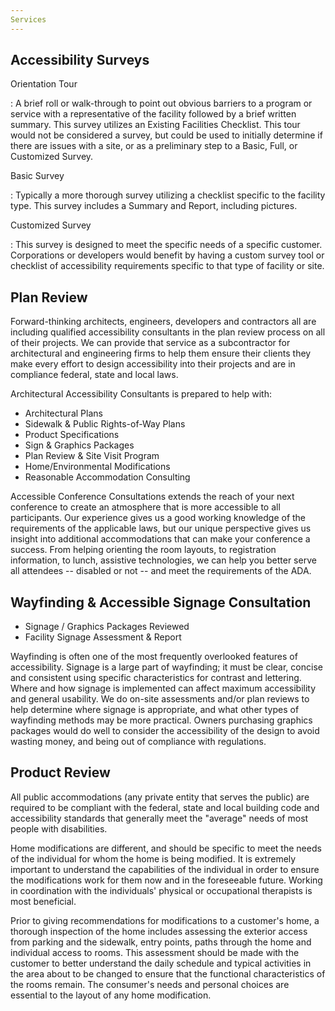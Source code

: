 ```yaml
---
Services
---
```


Accessibility Surveys
---------------------

Orientation Tour

: A brief roll or walk-through to point out obvious
  barriers to a program or service with a representative of the facility
  followed by a brief written summary. This survey utilizes an Existing
  Facilities Checklist. This tour would not be considered a survey, but
  could be used to initially determine if there are issues with a site,
  or as a preliminary step to a Basic, Full, or Customized Survey.

Basic Survey

: Typically a more thorough survey utilizing a checklist
  specific to the facility type. This survey includes a Summary and
  Report, including pictures.

Customized Survey

: This survey is designed to meet the specific needs
  of a specific customer. Corporations or developers would benefit by
  having a custom survey tool or checklist of accessibility requirements
  specific to that type of facility or site.

Plan Review
-----------

Forward-thinking architects, engineers, developers and contractors all
are including qualified accessibility consultants in the plan review
process on all of their projects. We can provide that service as a
subcontractor for architectural and engineering firms to help them
ensure their clients they make every effort to design accessibility
into their projects and are in compliance federal, state and local
laws.

Architectural Accessibility Consultants is prepared to help with:

* Architectural Plans
* Sidewalk & Public Rights-of-Way Plans
* Product Specifications
* Sign & Graphics Packages
* Plan Review & Site Visit Program
* Home/Environmental Modifications
* Reasonable Accommodation Consulting 

Accessible Conference Consultations extends the reach of your next
conference to create an atmosphere that is more accessible to all
participants. Our experience gives us a good working knowledge of the
requirements of the applicable laws, but our unique perspective gives
us insight into additional accommodations that can make your
conference a success. From helping orienting the room layouts, to
registration information, to lunch, assistive technologies, we can
help you better serve all attendees -- disabled or not -- and meet the
requirements of the ADA.

Wayfinding & Accessible Signage Consultation
--------------------------------------------

* Signage / Graphics Packages Reviewed
* Facility Signage Assessment & Report

Wayfinding is often one of the most frequently overlooked features of
accessibility.  Signage is a large part of wayfinding; it must be
clear, concise and consistent using specific characteristics for
contrast and lettering.  Where and how signage is implemented can
affect maximum accessibility and general usability. We do on-site
assessments and/or plan reviews to help determine where signage is
appropriate, and what other types of wayfinding methods may be more
practical. Owners purchasing graphics packages would do well to
consider the accessibility of the design to avoid wasting money, and
being out of compliance with regulations.

Product Review
--------------

All public accommodations (any private entity that serves the public)
are required to be compliant with the federal, state and local
building code and accessibility standards that generally meet the
"average" needs of most people with disabilities.

Home modifications are different, and should be specific to meet the
needs of the individual for whom the home is being modified. It is
extremely important to understand the capabilities of the individual
in order to ensure the modifications work for them now and in the
foreseeable future.  Working in coordination with the individuals'
physical or occupational therapists is most beneficial.

Prior to giving recommendations for modifications to a customer's
home, a thorough inspection of the home includes assessing the
exterior access from parking and the sidewalk, entry points, paths
through the home and individual access to rooms. This assessment
should be made with the customer to better understand the daily
schedule and typical activities in the area about to be changed to
ensure that the functional characteristics of the rooms remain.  The
consumer's needs and personal choices are essential to the layout of
any home modification.
